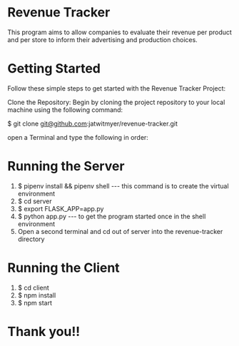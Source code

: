# Revenue Tracker
This program aims to allow companies to evaluate their revenue per product and per store to inform their advertising and production choices.

# Getting Started
Follow these simple steps to get started with the Revenue Tracker Project:

Clone the Repository: Begin by cloning the project repository to your local machine using the following command:

$ git clone git@github.com:jatwitmyer/revenue-tracker.git


open a Terminal and type the following in order:

# Running the Server
1. $ pipenv install && pipenv shell --- this command is to create the virtual environment
2. $ cd server
3. $ export FLASK_APP=app.py
4. $ python app.py --- to get the program started once in the shell environment
5. Open a second terminal and cd out of server into the revenue-tracker directory

# Running the Client
1. $ cd client
2. $ npm install
3. $ npm start

# Thank you!!
